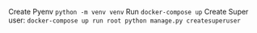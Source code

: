Create Pyenv `python -m venv venv`
Run `docker-compose up`
Create Super user: `docker-compose up run root python manage.py createsuperuser`
